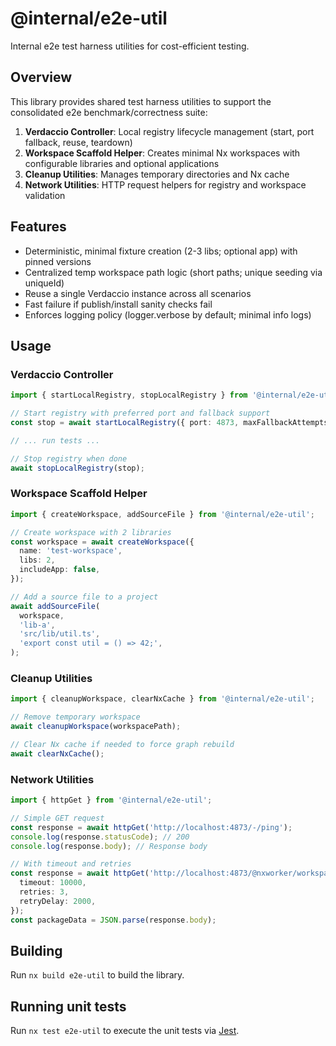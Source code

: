 # @internal/e2e-util

Internal e2e test harness utilities for cost-efficient testing.

## Overview

This library provides shared test harness utilities to support the consolidated e2e benchmark/correctness suite:

1. **Verdaccio Controller**: Local registry lifecycle management (start, port fallback, reuse, teardown)
2. **Workspace Scaffold Helper**: Creates minimal Nx workspaces with configurable libraries and optional applications
3. **Cleanup Utilities**: Manages temporary directories and Nx cache
4. **Network Utilities**: HTTP request helpers for registry and workspace validation

## Features

- Deterministic, minimal fixture creation (2-3 libs; optional app) with pinned versions
- Centralized temp workspace path logic (short paths; unique seeding via uniqueId)
- Reuse a single Verdaccio instance across all scenarios
- Fast failure if publish/install sanity checks fail
- Enforces logging policy (logger.verbose by default; minimal info logs)

## Usage

### Verdaccio Controller

```typescript
import { startLocalRegistry, stopLocalRegistry } from '@internal/e2e-util';

// Start registry with preferred port and fallback support
const stop = await startLocalRegistry({ port: 4873, maxFallbackAttempts: 2 });

// ... run tests ...

// Stop registry when done
await stopLocalRegistry(stop);
```

### Workspace Scaffold Helper

```typescript
import { createWorkspace, addSourceFile } from '@internal/e2e-util';

// Create workspace with 2 libraries
const workspace = await createWorkspace({
  name: 'test-workspace',
  libs: 2,
  includeApp: false,
});

// Add a source file to a project
await addSourceFile(
  workspace,
  'lib-a',
  'src/lib/util.ts',
  'export const util = () => 42;',
);
```

### Cleanup Utilities

```typescript
import { cleanupWorkspace, clearNxCache } from '@internal/e2e-util';

// Remove temporary workspace
await cleanupWorkspace(workspacePath);

// Clear Nx cache if needed to force graph rebuild
await clearNxCache();
```

### Network Utilities

```typescript
import { httpGet } from '@internal/e2e-util';

// Simple GET request
const response = await httpGet('http://localhost:4873/-/ping');
console.log(response.statusCode); // 200
console.log(response.body); // Response body

// With timeout and retries
const response = await httpGet('http://localhost:4873/@nxworker/workspace', {
  timeout: 10000,
  retries: 3,
  retryDelay: 2000,
});
const packageData = JSON.parse(response.body);
```

## Building

Run `nx build e2e-util` to build the library.

## Running unit tests

Run `nx test e2e-util` to execute the unit tests via [Jest](https://jestjs.io).

